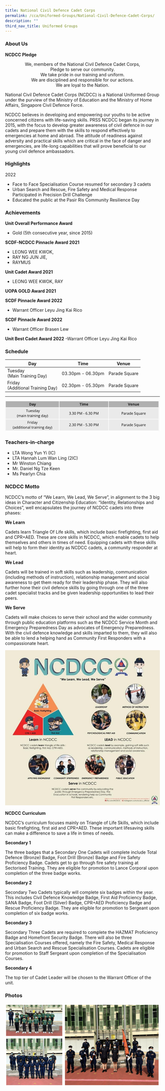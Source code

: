 ```yaml
---
title: National Civil Defence Cadet Corps
permalink: /cca/Uniformed-Groups/National-Civil-Defence-Cadet-Corps/
description: ""
third_nav_title: Uniformed Groups
---
```

### About Us

**NCDCC Pledge**  
<center>
We, members of the National Civil Defence Cadet Corps,<br>
Pledge to serve our community.<br>
We take pride in our training and uniform.<br>
We are disciplined and responsible for our actions.<br>
We are loyal to the Nation.
</center>

National Civil Defence Cadet Corps (NCDCC) is a National Uniformed Group under the purview of the Ministry of Education and the Ministry of Home Affairs, Singapore Civil Defence Force.

NCDCC believes in developing and empowering our youths to be active concerned citizens with life-saving skills. PRSS NCDCC began its journey in 2015, with the focus to develop greater awareness of civil defence in our cadets and prepare them with the skills to respond effectively to emergencies at home and abroad. The attitude of readiness against adversity and practical skills which are critical in the face of danger and emergencies, are life-long capabilities that will prove beneficial to our young civil defence ambassadors.  

### Highlights

2022 
* Face to Face Specialisation Course resumed for secondary 3 cadets
* Urban Search and Rescue, Fire Safety and Medical Response Participated in Precision Drill Challenge 
* Educated the public at the Pasir Ris Community Resilience Day

### Achievements

**Unit Overall Performance Award**
- Gold (5th consecutive year, since 2015)

**SCDF-NCDCC Pinnacle Award 2021** 
* LEONG WEE KWOK, 
* RAY NG JUN JIE, 
* RAYMUS

**Unit Cadet Award 2021**
- LEONG WEE KWOK, RAY

**UOPA GOLD Award 2021**

**SCDF Pinnacle Award 2022**
- Warrant Officer Leyu Jing Kai Rico

**SCDF Pinnacle Award 2022**
- Warrant Officer Brasen Lew

**Unit Best Cadet Award 2022**
-Warrant Officer Leyu Jing Kai Rico

### Schedule

| Day | Time | Venue |
| -------- | -------- | -------- |
| Tuesday<br>(Main Training Day) | 03.30pm - 06.30pm | Parade Square |
| Friday<br>(Additional Training Day) | 02.30pm - 05.30pm | Parade Square |


--------
![](/images/ncdccsch.png)

### Teachers-in-charge

* LTA Wong Yun Yi (IC)
* LTA Hannah Lum Wan Ling (2IC)
* Mr Winston Chiang
* Mr. Daniel Ng Tze Keen
* Ms Pearlyn Chia

### NCDCC Motto
  
NCDCC’s motto of “We Learn, We Lead, We Serve”, in alignment to the 3 big ideas in Character and Citizenship Education: “Identity, Relationships and Choices”, well encapsulates the journey of NCDCC cadets into three phases:  

**We Learn**

Cadets learn Triangle Of Life skills, which include basic firefighting, first aid and CPR+AED. These are core skills in NCDCC, which enable cadets to help themselves and others in times of need. Equipping cadets with these skills will help to form their identity as NCDCC cadets, a community responder at heart.

**We Lead**

Cadets will be trained in soft skills such as leadership, communication (including methods of instruction), relationship management and social awareness to get them ready for their leadership phase. They will also further hone their civil defence skills by going through one of the three cadet specialist tracks and be given leadership opportunities to lead their peers.

**We Serve**

Cadets will make choices to serve their school and the wider community through public education platforms such as the NCDCC Service Month and Emergency Preparedness Day as advocates of Emergency Preparedness. With the civil defence knowledge and skills imparted to them, they will also be able to lend a helping hand as Community First Responders with a compassionate heart.

![](/images/NCDCC%20poster.jpeg)

**NCDCC Curriculum**
  
NCDCC’s curriculum focuses mainly on Triangle of Life Skills, which include basic firefighting, first aid and CPR+AED. These important lifesaving skills can make a difference to save a life in times of needs. 

**Secondary 1**

The three badges that a Secondary One Cadets will complete include Total Defence (Bronze) Badge, Foot Drill (Bronze) Badge and Fire Safety Proficiency Badge. Cadets get to go through fire safety training at Sectorised Training. They are eligible for promotion to Lance Corporal upon completion of the three badge works.

**Secondary 2**

Secondary Two Cadets typically will complete six badges within the year. This includes Civil Defence Knowledge Badge, First Aid Proficiency Badge, SANA Badge, Foot Drill (Silver) Badge, CPR+AED Proficiency Badge and Rescue Proficiency Badge. They are eligible for promotion to Sergeant upon completion of six badge works.
  
**Secondary 3**

Secondary Three Cadets are required to complete the HAZMAT Proficiency Badge and Homefront Security Badge. There will also be three Specialisation Courses offered, namely the Fire Safety, Medical Response and Urban Search and Rescue Specialisation Courses. Cadets are eligible for promotion to Staff Sergeant upon completion of the Specialisation Courses.

**Secondary 4**

The top tier of Cadet Leader will be chosen to the Warrant Officer of the unit.

### Photos
![](/images/ncdcc.png)